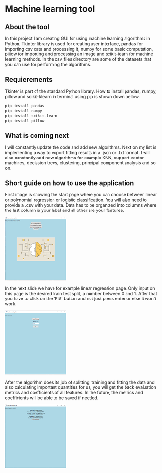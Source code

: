 # Machine learning tool

## About the tool

In this project I am creating GUI for using machine learning algorithms in Python. Tkinter library is used for creating user interface, pandas for importing csv data and processing it, numpy for some basic computation, pillow for importing and processing an image and scikit-learn for machine learning methods. In the csv_files directory are some of the datasets that you can use for performing the algorithms.

## Requierements

Tkinter is part of the standard Python library. How to install pandas, numpy, pillow and scikit-klearn in terminal using pip is shown down bellow. 
```
pip install pandas
pip install numpy
pip install scikit-learn
pip install pillow
```

## What is coming next

I will constantly update the code and add new algorithms. Next on my list is implementing a way to export fitting results in a .json or .txt format. I will also constantly add new algorithms for example KNN, support vector machines, decission trees, clustering, principal component analysis and so on. 

## Short guide on how to use the application

First image is showing the start page where you can choose between linear or polynomial regression or logistic classification. You will also need to provide a .csv with your data. Data has to be organized into columns where the last column is your label and all other are your features.

<img src="./images/Start page.png" alt="Alt text" width="200"/>

In the next slide we have for example linear regression page. Only input on this page is the desired train test split, a number between 0 and 1. After that you have to click on the 'Fit!' button and not just press enter or else it won't work.

<img src="./images/Linear regression.png" alt="Alt text" width="200"/>

After the algorithm does its job of splitting, training and fitting the data and also calculating important quantities for us, you will get the back evaluation metrics and coefficients of all features. In the future, the metrics and coefficients will be able to be saved if needed. 

<img src="./images/Output.png" alt="Alt text" width="200"/>


